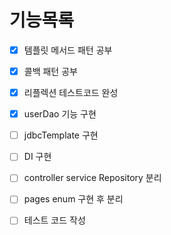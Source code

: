 # 기능목록

- [x] 템플릿 메서드 패턴 공부
- [x] 콜백 패턴 공부
- [x] 리플렉션 테스트코드 완성
- [x] userDao 기능 구현
- [ ] jdbcTemplate 구현
- [ ] DI 구현
- [ ] controller service Repository 분리
- [ ] pages enum 구현 후 분리
- [ ] 테스트 코드 작성

